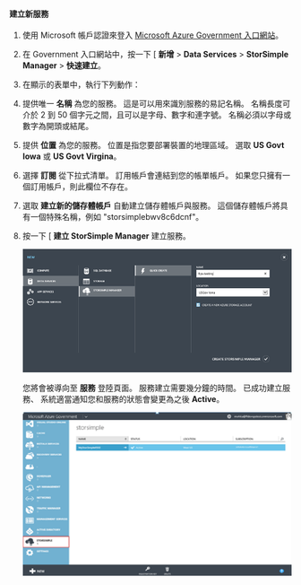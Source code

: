 <!--author=SharS last changed: 9/17/15-->


#### 建立新服務

1. 使用 Microsoft 帳戶認證來登入 [Microsoft Azure Government 入口網站](https://manage.windowsazure.us/)。

2. 在 Government 入口網站中，按一下 [ **新增** > **Data Services** > **StorSimple Manager** > **快速建立**。

3. 在顯示的表單中，執行下列動作：
  1. 提供唯一 **名稱** 為您的服務。 這是可以用來識別服務的易記名稱。 名稱長度可介於 2 到 50 個字元之間，且可以是字母、數字和連字號。 名稱必須以字母或數字為開頭或結尾。
  2. 提供 **位置** 為您的服務。 位置是指您要部署裝置的地理區域。 選取 **US Govt Iowa** 或 **US Govt Virgina**。
  3. 選擇 **訂閱** 從下拉式清單。 訂用帳戶會連結到您的帳單帳戶。 如果您只擁有一個訂用帳戶，則此欄位不存在。
  4. 選取 **建立新的儲存體帳戶** 自動建立儲存體帳戶與服務。 這個儲存體帳戶將具有一個特殊名稱，例如 "storsimplebwv8c6dcnf"。
  5. 按一下 [ **建立 StorSimple Manager** 建立服務。

       ![建立服務](./media/storsimple-create-new-service-gov/HCS_CreateAService-gov-include.png)

     您將會被導向至 **服務** 登陸頁面。 服務建立需要幾分鐘的時間。 已成功建立服務、 系統適當通知您和服務的狀態會變更為之後 **Active**。
 
       ![服務建立](./media/storsimple-create-new-service-gov/HCS_StorSimpleManagerServicePage-gov-include.png)





